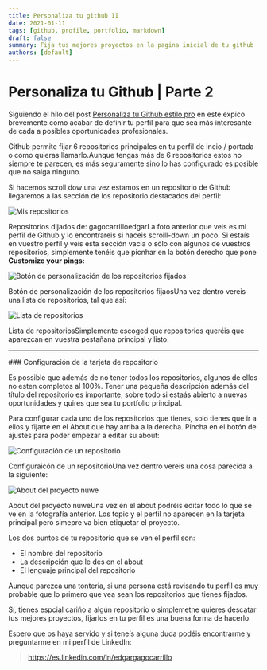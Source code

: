 ```yaml
---
title: Personaliza tu github II
date: 2021-01-11
tags: [github, profile, portfolio, markdown]
draft: false
summary: Fija tus mejores proyectos en la pagina inicial de tu github
authors: [default]
---
```


# Personaliza tu Github | Parte 2

Siguiendo el hilo del post [Personaliza tu Github estilo pro](/blog/github-readme) en este expico brevemente como acabar de definir tu perfil para que sea más interesante de cada a posibles oportunidades profesionales.

Github permite fijar 6 repositorios principales en tu perfil de incio / portada o como quieras llamarlo.Aunque tengas más de 6 repositorios estos no siempre te parecen, es más seguramente sino lo has configurado es posible que no salga ninguno.

Si hacemos scroll dow una vez estamos en un repositorio de Github llegaremos a las sección de los repositorio destacados del perfil:

![Mis repositorios](/static/images/posts/github-readme-II/logo.png)

Repositorios dijados de: gagocarrilloedgarLa foto anterior que veis es mi perfil de Github y lo encontrareis si haceis scroill-down un poco. Si estaís en vuestro perfil y veis esta sección vacía o sólo con algunos de vuestros repositorios, simplemente tenéis que picnhar en la botón derecho que pone **Customize your pings:**

![Botón de personalización de los repositorios fijados](/static/images/posts/github-readme-II/logo.png)

Botón de personalización de los repositorios fijaosUna vez dentro vereis una lista de repositorios, tal que así:

![Lista de repositorios](/static/images/posts/github-readme-II/logo.png)

Lista de repositoriosSimplemente escoged que repositorios queréis que aparezcan en vuestra pestañana principal y listo.

---

### Configuración de la tarjeta de repositorio

Es possible que además de no tener todos los repositorios, algunos de ellos no esten completos al 100%. Tener una pequeña descripción además del título del repositorio es importante, sobre todo si estaás abierto a nuevas oportunidades y quires que sea tu portfolio principal.

Para configurar cada uno de los repositorios que tienes, solo tienes que ir a ellos y fijarte en el About que hay arriba a la derecha. Pincha en el botón de ajustes para poder empezar a editar su about:

![Configuración de un repositorio](/static/images/posts/github-readme-II/logo.png)

Configuraicón de un repositorioUna vez dentro vereis una cosa parecida a la siguiente:

![About del proyecto nuwe](/static/images/posts/github-readme-II/logo.png)

About del proyecto nuweUna vez en el about podréis editar todo lo que se ve en la fotografía anterior. Los topic y el perfil no aparecen en la tarjeta principal pero simepre va bien etiquetar el proyecto.

Los dos puntos de tu repositorio que se ven el perfil son:

- El nombre del repositorio
- La descripción que le des en el about
- El lenguaje principal del repositorio

Aunque parezca una tonteria, si una persona está revisando tu perfil es muy probable que lo primero que vea sean los repositorios que tienes fijados.

Sí, tienes espcial cariño a algún repositorio o simplemetne quieres descatar tus mejores proyectos, fijarlos en tu perfil es una buena forma de hacerlo.

Espero que os haya servido y si teneís alguna duda podéis encontrarme y preguntarme en mi perfil de LinkedIn:

> https://es.linkedin.com/in/edgargagocarrillo
